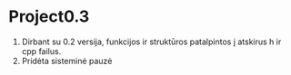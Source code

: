 # Project0.3
1. Dirbant su 0.2 versija, funkcijos ir struktūros patalpintos į atskirus h ir cpp failus.
2. Pridėta sisteminė pauzė

